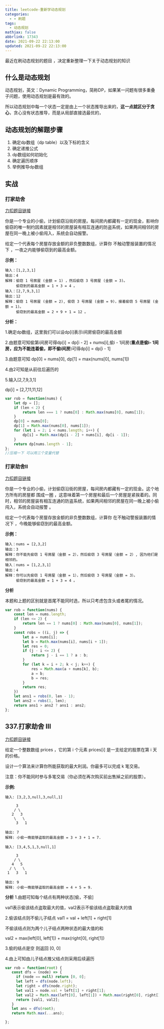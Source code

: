 ```yaml
---
title: leetcode-重新学动态规划
categories:
  - - 刷题
tags:
  - 动态规划
mathjax: false
abbrlink: 17343
date: 2021-09-22 22:13:00
updated: 2021-09-22 22:13:00
---
```


最近在刷动态规划的题目 ，决定重新整理一下关于动态规划的知识

<!-- more -->

## 什么是动态规划

动态规划，英文：Dynamic Programming，简称DP，如果某一问题有很多重叠子问题，使用动态规划是最有效的。

所以动态规划中每一个状态一定是由上一个状态推导出来的，**这一点就区分于贪心**，贪心没有状态推导，而是从局部直接选最优的，

## 动态规划的解题步骤

1. 确定dp数组（dp table）以及下标的含义
2. 确定递推公式
3. dp数组如何初始化
4. 确定遍历顺序
5. 举例推导dp数组

## 实战

### 打家劫舍

[力扣题目链接](https://leetcode-cn.com/problems/house-robber/)

你是一个专业的小偷，计划偷窃沿街的房屋。每间房内都藏有一定的现金，影响你偷窃的唯一制约因素就是相邻的房屋装有相互连通的防盗系统，如果两间相邻的房屋在同一晚上被小偷闯入，系统会自动报警。

给定一个代表每个房屋存放金额的非负整数数组，计算你 不触动警报装置的情况下 ，一夜之内能够偷窃到的最高金额。

**示例：**

```
输入：[1,2,3,1]
输出：4
解释：偷窃 1 号房屋 (金额 = 1) ，然后偷窃 3 号房屋 (金额 = 3)。
     偷窃到的最高金额 = 1 + 3 = 4 。
输入：[2,7,9,3,1]
输出：12
解释：偷窃 1 号房屋 (金额 = 2), 偷窃 3 号房屋 (金额 = 9)，接着偷窃 5 号房屋 (金额 = 1)。
     偷窃到的最高金额 = 2 + 9 + 1 = 12 。
```

**分析：**

1.确定dp数组，这里我们可以设dp[i]表示i间房偷窃的最高金额

2.由题意可知偷第i间房可得dp[i] = dp[i - 2] + nums[i],偷i - 1间房(**重点是偷i- 1间房，应为不能连着偷，即不偷i间房**)可得dp[i] = dp[i - 1]

3.由题意可知 dp[0] = nums[0], dp[1] = max(nums[0], nums[1])

4.由2可知是从前往后遍历的

5.输入[2,7,9,3,1]

dp[i] = [2,7,11,11,12]

```js
var rob = function(nums) {
    let dp = [];
    if (len < 2) {
        return len === 1 ? nums[0] : Math.max(nums[0], nums[1]);
    }
    dp[0] = nums[0];
    dp[1] = Math.max(nums[0], nums[1]);
    for (let i = 2; i < nums.length; i++) {
        dp[i] = Math.max(dp[i - 2] + nums[i], dp[i - 1]);
    }
    return dp[nums.length - 1];
};
//压缩一下 可以用三个变量代替
```

### 打家劫舍II

[力扣题目链接](https://leetcode-cn.com/problems/house-robber-ii/)

你是一个专业的小偷，计划偷窃沿街的房屋，每间房内都藏有一定的现金。这个地方所有的房屋都 围成一圈 ，这意味着第一个房屋和最后一个房屋是紧挨着的。同时，相邻的房屋装有相互连通的防盗系统，如果两间相邻的房屋在同一晚上被小偷闯入，系统会自动报警 。

给定一个代表每个房屋存放金额的非负整数数组，计算你 在不触动警报装置的情况下 ，今晚能够偷窃到的最高金额。

**示例：**

```
输入：nums = [2,3,2]
输出：3
解释：你不能先偷窃 1 号房屋（金额 = 2），然后偷窃 3 号房屋（金额 = 2）, 因为他们是相邻的。
输入：nums = [1,2,3,1]
输出：4
解释：你可以先偷窃 1 号房屋（金额 = 1），然后偷窃 3 号房屋（金额 = 3）。
     偷窃到的最高金额 = 1 + 3 = 4 。
```

**分析**

本题和上题的区别就是首尾不能同时选，所以只考虑包含头或者尾的情况。

```js
var rob = function(nums) {
    const len = nums.length;
    if (len <= 2) {
        return len == 1 ? nums[0] : Math.max(nums[0], nums[1]);
    }
    const robs = ((i, j) => {
        let a = nums[i];
        let b = Math.max(nums[i], nums[i + 1]);
        let res = 0;
        if (j - i <= 2) {
            return j - i == 1 ? a : b;
        }
        for (let k = i + 2; k < j; k++) {
            res = Math.max(a + nums[k], b);
            a = b;
            b = res;
        }
        return res;
    })
    let ans1 = robs(0, len - 1);
    let ans2 = robs(1, len);
    return ans1 > ans2 ? ans1 : ans2; 
};
```

## 337.打家劫舍 III

[力扣题目链接](https://leetcode-cn.com/problems/house-robber-iii/)

给定一个整数数组 prices ，它的第 i 个元素 prices[i] 是一支给定的股票在第 i 天的价格。

设计一个算法来计算你所能获取的最大利润。你最多可以完成 k 笔交易。

注意：你不能同时参与多笔交易（你必须在再次购买前出售掉之前的股票）。

**示例:**

```
输入: [3,2,3,null,3,null,1]

     3
    / \
   2   3
    \   \ 
     3   1

输出: 7 
解释: 小偷一晚能够盗取的最高金额 = 3 + 3 + 1 = 7.

输入: [3,4,5,1,3,null,1]

     3
    / \
   4   5
  / \   \ 
 1   3   1

输出: 9
解释: 小偷一晚能够盗取的最高金额 = 4 + 5 = 9.
```

**分析**
1.由题可知每个结点有两种状态[偷，不偷]

val1表示偷该结点盗取最大的值，val2表示不偷该结点盗取最大的值

2.偷该结点则不偷儿子结点 val1 = val + left[1] + right[1]

  不偷该结点则为两个儿子结点两种状态的最大值的和

  val2 = max(left[0], left[1]) + max(right[0], right[1])

3.偷的结点是空 则返回 [0, 0]

4.由上可知由儿子结点推父结点则采用后续遍历

```js
var rob = function(root) {
   const dfs = (node) => {
     if (node == null) return [0, 0];
     let left = dfs(node.left);
     let right = dfs(node.right);
     let val1 = node.val + left[1] + right[1];
     let val2 = Math.max(left[0], left[1]) + Math.max(right[0], right[1]);
     return [val1, val2]; 
   }
   let ans = dfs(root);
   return Math.max(...ans);

};
```

